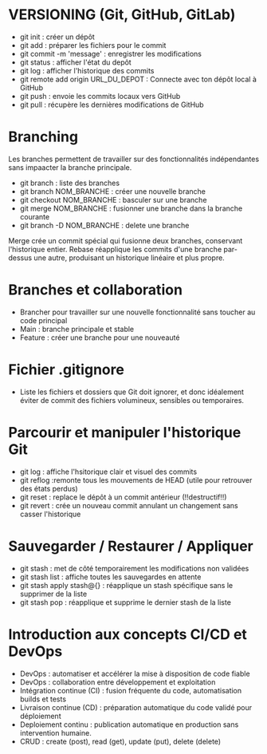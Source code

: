 # VERSIONING (Git, GitHub, GitLab)

- git init : créer un dépôt
- git add : préparer les fichiers pour le commit
- git commit -m 'message' : enregistrer les modifications
- git status : afficher l'état du depôt
- git log : afficher l'historique des commits
- git remote add origin URL_DU_DEPOT : Connecte avec ton dépôt local à GitHub
- git push : envoie les commits locaux vers GitHub
- git pull : récupère les dernières modifications de GitHub

# Branching

Les branches permettent de travailler sur des fonctionnalités indépendantes sans impaacter la branche principale.
- git branch : liste des branches
- git branch NOM_BRANCHE : créer une nouvelle branche
- git checkout NOM_BRANCHE : basculer sur une branche
- git merge NOM_BRANCHE : fusionner une branche dans la branche courante
- git branch -D NOM_BRANCHE : delete une branche

Merge crée un commit spécial qui fusionne deux branches, conservant l'historique entier.
Rebase réapplique les commits d'une branche par-dessus une autre, produisant un historique linéaire et plus propre.

# Branches et collaboration

- Brancher pour travailler sur une nouvelle fonctionnalité sans toucher au code principal
- Main : branche principale et stable
- Feature : créer une branche pour une nouveauté

# Fichier .gitignore

- Liste les fichiers et dossiers que Git doit ignorer, et donc idéalement éviter de commit des fichiers volumineux, sensibles ou temporaires.

# Parcourir et manipuler l'historique Git

- git log : affiche l'hsitorique clair et visuel des commits
- git reflog :remonte tous les mouvements de HEAD (utile pour retrouver des états perdus)
- git reset : replace le dépôt à un commit antérieur (!!destructif!!)
- git revert : crée un nouveau commit annulant un changement sans casser l'historique

# Sauvegarder / Restaurer / Appliquer

- git stash : met de côté temporairement les modifications non validées
- git stash list : affiche toutes les sauvegardes en attente
- git stash apply stash@{} : réapplique un stash spécifique sans le supprimer de la liste
- git stash pop : réapplique et supprime le dernier stash de la liste

# Introduction aux concepts CI/CD et DevOps

- DevOps : automatiser et accélérer la mise à disposition de code fiable
- DevOps : collaboration entre développement et exploitation
- Intégration continue (CI) : fusion fréquente du code, automatisation builds et tests
- Livraison continue (CD) : préparation automatique du code validé pour déploiement
- Deploiement continu : publication automatique en production sans intervention humaine.
- CRUD : create (post), read (get), update (put), delete (delete)
